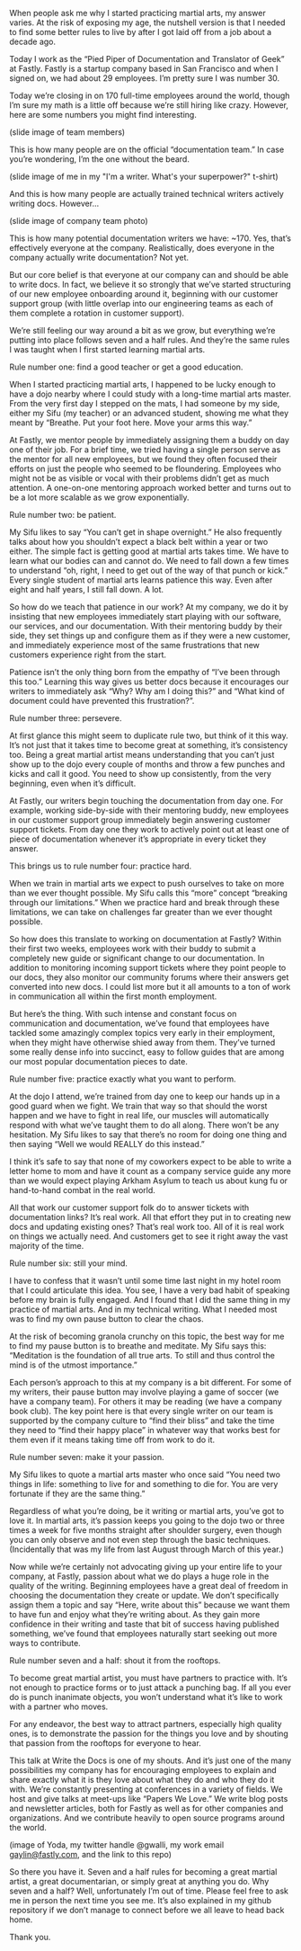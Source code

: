 When people ask me why I started practicing martial arts, my answer varies. At the risk of exposing my age, the nutshell version is that I needed to find some better rules to live by after I got laid off from a job about a decade ago.

Today I work as the “Pied Piper of Documentation and Translator of Geek” at Fastly. Fastly is a startup company based in San Francisco and when I signed on, we had about 29 employees. I’m pretty sure I was number 30. 

Today we’re closing in on 170 full-time employees around the world, though I’m sure my math is a little off because we’re still hiring like crazy. However, here are some numbers you might find interesting.

(slide image of team members)

This is how many people are on the official “documentation team.” In case you’re wondering, I’m the one without the beard.

(slide image of me in my "I'm a writer. What's your superpower?" t-shirt)

And this is how many people are actually trained technical writers actively writing docs. However…

(slide image of company team photo)

This is how many potential documentation writers we have: ~170. Yes, that’s effectively everyone at the company. Realistically, does everyone in the company actually write documentation? Not yet.

But our core belief is that everyone at our company can and should be able to write docs. In fact, we believe it so strongly that we’ve started structuring of our new employee onboarding around it, beginning with our customer support group (with little overlap into our engineering teams as each of them complete a rotation in customer support).

We’re still feeling our way around a bit as we grow, but everything we’re putting into place follows seven and a half rules. And they’re the same rules I was taught when I first started learning martial arts.

Rule number one: find a good teacher or get a good education. 

When I started practicing martial arts, I happened to be lucky enough to have a dojo nearby where I could study with a long-time martial arts master. From the very first day I stepped on the mats, I had someone by my side, either my Sifu (my teacher) or an advanced student, showing me what they meant by “Breathe. Put your foot here. Move your arms this way.” 

At Fastly, we mentor people by immediately assigning them a buddy on day one of their job. For a brief time, we tried having a single person serve as the mentor for all new employees, but we found they often focused their efforts on just the people who seemed to be floundering. Employees who might not be as visible or vocal with their problems didn’t get as much attention. A one-on-one mentoring approach worked better and turns out to be a lot more scalable as we grow exponentially. 

Rule number two: be patient.

My Sifu likes to say “You can’t get in shape overnight.” He also frequently talks about how you shouldn’t expect a black belt within a year or two either. The simple fact is getting good at martial arts takes time. We have to learn what our bodies can and cannot do. We need to fall down a few times to understand “oh, right, I need to get out of the way of that punch or kick.” Every single student of martial arts learns patience this way. Even after eight and half years, I still fall down. A lot.

So how do we teach that patience in our work? At my company, we do it by insisting that new employees immediately start playing with our software, our services, and our documentation. With their mentoring buddy by their side, they set things up and configure them as if they were a new customer, and immediately experience most of the same frustrations that new customers experience right from the start.

Patience isn’t the only thing born from the empathy of “I’ve been through this too.” Learning this way gives us better docs because it encourages our writers to immediately ask “Why? Why am I doing this?” and “What kind of document could have prevented this frustration?”.

Rule number three: persevere.

At first glance this might seem to duplicate rule two, but think of it this way. It’s not just that it takes time to become great at something, it’s consistency too. Being a great martial artist means understanding that you can’t just show up to the dojo every couple of months and throw a few punches and kicks and call it good. You need to show up consistently, from the very beginning, even when it’s difficult.

At Fastly, our writers begin touching the documentation from day one. For example, working side-by-side with their mentoring buddy, new employees in our customer support group immediately begin answering customer support tickets. From day one they work to actively point out at least one of piece of documentation whenever it’s appropriate in every ticket they answer.

This brings us to rule number four: practice hard.

When we train in martial arts we expect to push ourselves to take on more than we ever thought possible. My Sifu calls this “more” concept “breaking through our limitations.” When we practice hard and break through these limitations, we can take on challenges far greater than we ever thought possible.

So how does this translate to working on documentation at Fastly? Within their first two weeks, employees work with their buddy to submit a completely new guide or significant change to our documentation. In addition to monitoring incoming support tickets where they point people to our docs, they also monitor our community forums where their answers get converted into new docs. I could list more but it all amounts to a ton of work in communication all within the first month employment.

But here’s the thing. With such intense and constant focus on communication and documentation, we’ve found that employees have tackled some amazingly complex topics very early in their employment, when they might have otherwise shied away from them. They’ve turned some really dense info into succinct, easy to follow guides that are among our most popular documentation pieces to date. 

Rule number five: practice exactly what you want to perform.

At the dojo I attend, we’re trained from day one to keep our hands up in a good guard when we fight. We train that way so that should the worst happen and we have to fight in real life, our muscles will automatically respond with what we’ve taught them to do all along. There won’t be any hesitation. My Sifu likes to say that there’s no room for doing one thing and then saying “Well we would REALLY do this instead.”

I think it’s safe to say that none of my coworkers expect to be able to write a letter home to mom and have it count as a company service guide any more than we would expect playing Arkham Asylum to teach us about kung fu or hand-to-hand combat in the real world. 

All that work our customer support folk do to answer tickets with documentation links? It’s real work. All that effort they put in to creating new docs and updating existing ones? That’s real work too. All of it is real work on things we actually need. And customers get to see it right away the vast majority of the time.

Rule number six: still your mind.

I have to confess that it wasn’t until some time last night in my hotel room that I could articulate this idea. You see, I have a very bad habit of speaking before my brain is fully engaged. And I found that I did the same thing in my practice of martial arts. And in my technical writing. What I needed most was to find my own pause button to clear the chaos.

At the risk of becoming granola crunchy on this topic, the best way for me to find my pause button is to breathe and meditate. My Sifu says this: “Meditation is the foundation of all true arts. To still and thus control the mind is of the utmost importance.”

Each person’s approach to this at my company is a bit different. For some of my writers, their pause button may involve playing a game of soccer (we have a company team). For others it may be reading (we have a company book club). The key point here is that every single writer on our team is supported by the company culture to “find their bliss” and take the time they need to “find their happy place” in whatever way that works best for them even if it means taking time off from work to do it.

Rule number seven: make it your passion.

My Sifu likes to quote a martial arts master who once said “You need two things in life: something to live for and something to die for. You are very fortunate if they are the same thing.”

Regardless of what you’re doing, be it writing or martial arts, you’ve got to love it. In martial arts, it’s passion keeps you going to the dojo two or three times a week for five months straight after shoulder surgery, even though you can only observe and not even step through the basic techniques. (Incidentally that was my life from last August through March of this year.)

Now while we’re certainly not advocating giving up your entire life to your company, at Fastly, passion about what we do plays a huge role in the quality of the writing. Beginning employees have a great deal of freedom in choosing the documentation they create or update. We don’t specifically assign them a topic and say “Here, write about this” because we want them to have fun and enjoy what they’re writing about. As they gain more confidence in their writing and taste that bit of success having published something, we’ve found that employees naturally start seeking out more ways to contribute.

Rule number seven and a half: shout it from the rooftops.

To become great martial artist, you must have partners to practice with. It’s not enough to practice forms or to just attack a punching bag. If all you ever do is punch inanimate objects, you won’t understand what it’s like to work with a partner who moves. 

For any endeavor, the best way to attract partners, especially high quality ones, is to demonstrate the passion for the things you love and by shouting that passion from the rooftops for everyone to hear.

This talk at Write the Docs is one of my shouts. And it’s just one of the many possibilities my company has for encouraging employees to explain and share exactly what it is they love about what they do and who they do it with. We’re constantly presenting at conferences in a variety of fields. We host and give talks at meet-ups like “Papers We Love.” We write blog posts and newsletter articles, both for Fastly as well as for other companies and organizations. And we contribute heavily to open source programs around the world.

(image of Yoda, my twitter handle @gwalli, my work email gaylin@fastly.com, and the link to this repo)

So there you have it. Seven and a half rules for becoming a great martial artist, a great documentarian, or simply great at anything you do. Why seven and a half? Well, unfortunately I’m out of time. Please feel free to ask me in person the next time you see me. It’s also explained in my github repository if we don’t manage to connect before we all leave to head back home.

Thank you.
